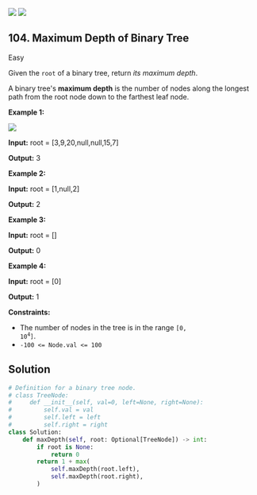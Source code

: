 [![](https://img.shields.io/github/stars/LeetCode-in-Python/LeetCode-in-Python?label=Stars&style=flat-square)](https://github.com/LeetCode-in-Python/LeetCode-in-Python)
[![](https://img.shields.io/github/forks/LeetCode-in-Python/LeetCode-in-Python?label=Fork%20me%20on%20GitHub%20&style=flat-square)](https://github.com/LeetCode-in-Python/LeetCode-in-Python/fork)

## 104\. Maximum Depth of Binary Tree

Easy

Given the `root` of a binary tree, return _its maximum depth_.

A binary tree's **maximum depth** is the number of nodes along the longest path from the root node down to the farthest leaf node.

**Example 1:**

![](https://assets.leetcode.com/uploads/2020/11/26/tmp-tree.jpg)

**Input:** root = [3,9,20,null,null,15,7]

**Output:** 3 

**Example 2:**

**Input:** root = [1,null,2]

**Output:** 2 

**Example 3:**

**Input:** root = []

**Output:** 0 

**Example 4:**

**Input:** root = [0]

**Output:** 1 

**Constraints:**

*   The number of nodes in the tree is in the range <code>[0, 10<sup>4</sup>]</code>.
*   `-100 <= Node.val <= 100`

## Solution

```python
# Definition for a binary tree node.
# class TreeNode:
#     def __init__(self, val=0, left=None, right=None):
#         self.val = val
#         self.left = left
#         self.right = right
class Solution:
    def maxDepth(self, root: Optional[TreeNode]) -> int:
        if root is None:
            return 0
        return 1 + max(
            self.maxDepth(root.left),
            self.maxDepth(root.right),
        )
```